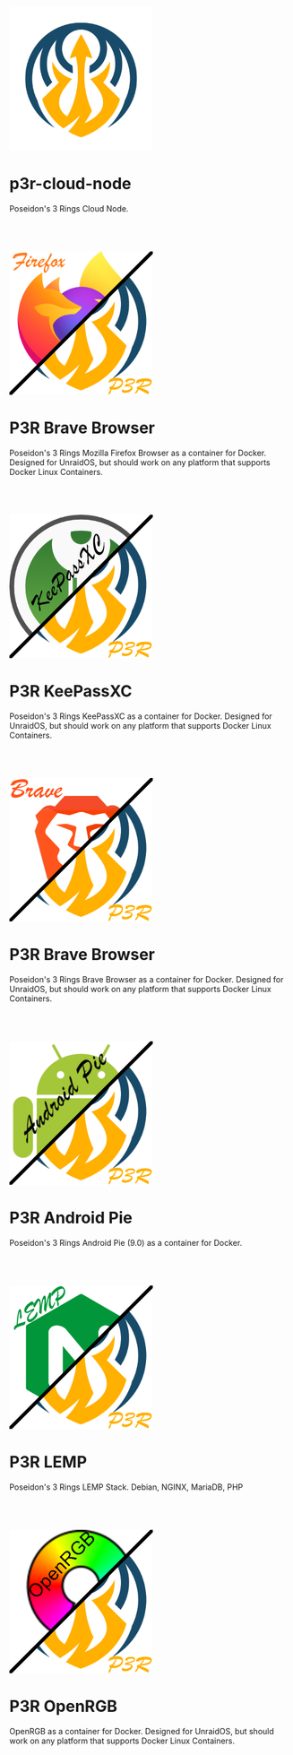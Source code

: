 ![logo](https://raw.githubusercontent.com/P3R-CO/unraid/master/P3R_256px.png)
# p3r-cloud-node
Poseidon's 3 Rings Cloud Node.
\
\
\
\
\
![logo](https://raw.githubusercontent.com/P3R-CO/unraid/master/Firefox-P3R-256px.png)
# P3R Brave Browser
Poseidon's 3 Rings Mozilla Firefox Browser as a container for Docker. Designed for UnraidOS, but should work on any platform that supports Docker Linux Containers.
\
\
\
\
\
![logo](https://raw.githubusercontent.com/P3R-CO/unraid/master/KeePassXC-P3R-256px.png)
# P3R KeePassXC
Poseidon's 3 Rings KeePassXC as a container for Docker. Designed for UnraidOS, but should work on any platform that supports Docker Linux Containers.
\
\
\
\
\
![logo](https://raw.githubusercontent.com/P3R-CO/unraid/master/Brave-P3R-256px.png)
# P3R Brave Browser
Poseidon's 3 Rings Brave Browser as a container for Docker. Designed for UnraidOS, but should work on any platform that supports Docker Linux Containers.
\
\
\
\
\
![logo](https://raw.githubusercontent.com/P3R-CO/unraid/master/Android-P3R-256px.png)
# P3R Android Pie
Poseidon's 3 Rings Android Pie (9.0) as a container for Docker.
\
\
\
\
\
![logo](https://raw.githubusercontent.com/P3R-CO/unraid/master/LEMP-P3R-256px.png)
# P3R LEMP
Poseidon's 3 Rings LEMP Stack. Debian, NGINX, MariaDB, PHP
\
\
\
\
\
![logo](https://raw.githubusercontent.com/P3R-CO/unraid/master/OpenRGB-P3R-256px.png)
# P3R OpenRGB
OpenRGB as a container for Docker.  Designed for UnraidOS, but should work on any platform that supports Docker Linux Containers.
